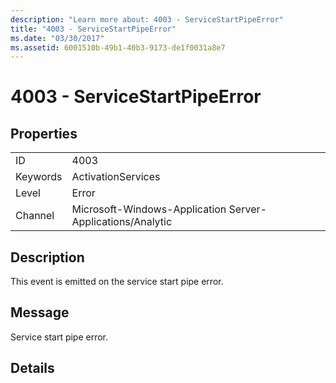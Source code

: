 ```yaml
---
description: "Learn more about: 4003 - ServiceStartPipeError"
title: "4003 - ServiceStartPipeError"
ms.date: "03/30/2017"
ms.assetid: 6001510b-49b1-40b3-9173-de1f0031a8e7
---
```

# 4003 - ServiceStartPipeError

## Properties  
  
|||  
|-|-|  
|ID|4003|  
|Keywords|ActivationServices|  
|Level|Error|  
|Channel|Microsoft-Windows-Application Server-Applications/Analytic|  
  
## Description  

 This event is emitted on the service start pipe error.  
  
## Message  

 Service start pipe error.  
  
## Details
